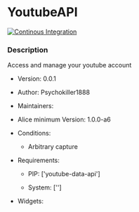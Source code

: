 # YoutubeAPI

[![Continous Integration](https://gitlab.com/project-alice-assistant/skills/skill_YoutubeAPI/badges/master/pipeline.svg)](https://gitlab.com/project-alice-assistant/skills/skill_YoutubeAPI/pipelines/latest)


### Description
Access and manage your youtube account

- Version: 0.0.1
- Author: Psychokiller1888
- Maintainers: 
- Alice minimum Version: 1.0.0-a6
- Conditions:
   - Arbitrary capture


- Requirements:
   - PIP: ['youtube-data-api']

   - System: ['']


- Widgets:

